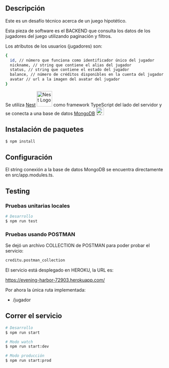 ## Descripción

Este es un desafío técnico acerca de un juego hipotético.

Esta pieza de software es el BACKEND que consulta los datos de los jugadores del juego utilizando paginación y filtros.

Los atributos de los usuarios (jugadores) son:

```bash
{
  id, // número que funciona como identificador único del jugador
  nickname, // string que contiene el alias del jugador
  status, // string que contiene el estado del jugador
  balance, // número de créditos disponibles en la cuenta del jugador
  avatar // url a la imagen del avatar del jugador
}
```

Se utiliza [Nest](https://github.com/nestjs/nest) <img src="https://nestjs.com/img/logo_text.svg" width="48" alt="Nest Logo" /> como framework TypeScript del lado del servidor y se conecta a una base de datos [MongoDB](https://www.mongodb.com/) <img src="https://www.mongodb.com/assets/images/global/favicon.ico" width="24" alt="MongoDB Logo" />

## Instalación de paquetes

```bash
$ npm install
```

## Configuración

El string conexión a la base de datos MongoDB se encuentra directamente en src/app.modules.ts.

## Testing

### Pruebas unitarias locales

```bash
# Desarrollo
$ npm run test
```

### Pruebas usando POSTMAN

Se dejó un archivo COLLECTION de POSTMAN para poder probar el servicio:

```bash
creditu.postman_collection
```

El servicio está desplegado en HEROKU, la URL es:

https://evening-harbor-72903.herokuapp.com/

Por ahora la única ruta implementada:

- /jugador

## Correr el servicio

```bash
# Desarrollo
$ npm run start

# Modo watch
$ npm run start:dev

# Modo producción
$ npm run start:prod
```
